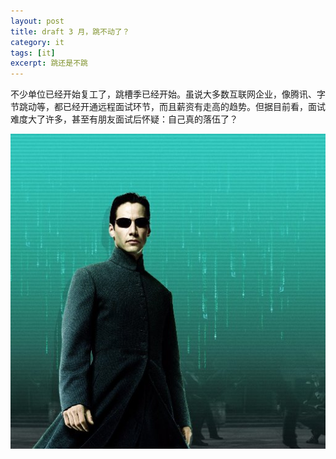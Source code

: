 ```yaml
---
layout: post
title: draft 3 月，跳不动了？
category: it
tags: [it]
excerpt: 跳还是不跳
---
```




不少单位已经开始复工了，跳槽季已经开始。虽说大多数互联网企业，像腾讯、字节跳动等，都已经开通远程面试环节，而且薪资有走高的趋势。但据目前看，面试难度大了许多，甚至有朋友面试后怀疑：自己真的落伍了？

![](https://raw.githubusercontent.com/damien0x0023/damien0x0023.github.io/master/assets/images/neo.jpg)
